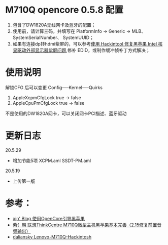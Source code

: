 # M710Q opencore 0.5.8 配置
1. 包含了DW1820A无线网卡及蓝牙的配置；
2. 使用前，请计算三码，并填写在 PlatformInfo -> Generic -> MLB、 SystemSerialNumber、 SystemUUID；
4. 如果有连接dp转hdmi紫屏的，可以参考[使用 Hackintool 修复黑苹果 Intel 核显驱动外部显示器紫屏问题](https://blog.skk.moe/post/hackintosh-fix-magenta-screen/),修补 EDID，或制作缓冲帧补丁方式解决；

# 使用说明
解锁CFG 后可以变更 Config—–Kernel—–Quirks
1. AppleXcpmCfgLock true -> false
2. AppleCpuPmCfgLock true -> false

不是使用的DW1820A网卡，可以关闭网卡PCI描述、蓝牙驱动

# 更新日志
20.5.29
- 增加节能5项 XCPM.aml SSDT-PM.aml

20.5.19
- 上传第一版

# 参考：
- [xjn' Blog 使用OpenCore引导黑苹果](https://blog.xjn819.com/?p=543)
- [紫氵朝 联想ThinkCentre M710Q微型主机黑苹果基本完善（2.15修复前置音频输出）](http://bbs.pcbeta.com/forum.php?mod=viewthread&tid=1826205)
- [daliansky Lenovo-M710Q-Hackintosh](https://github.com/daliansky/Lenovo-M710Q-Hackintosh)